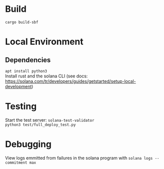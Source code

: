 # Build

`cargo build-sbf`

# Local Environment

## Dependencies

`apt install python3`  
Install rust and the solana CLI (see docs: https://solana.com/tr/developers/guides/getstarted/setup-local-development)  

# Testing

Start the test server: `solana-test-validator`  
`python3 test/full_deploy_test.py`


# Debugging

View logs emmitted from failures in the solana program with `solana logs --commitment max`